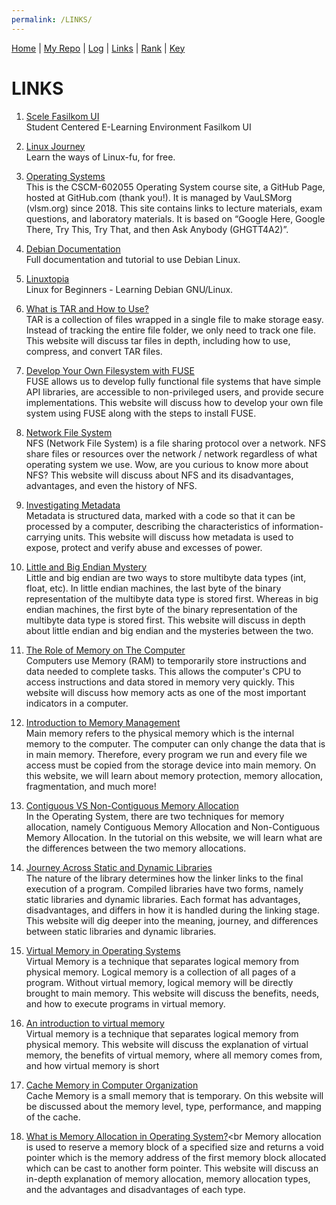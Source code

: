 ```yaml
---
permalink: /LINKS/
---
```


[Home](https://andhikalfariz.github.io/os212/) | [My Repo](https://github.com/andhikalfariz/os212) | [Log](https://github.com/andhikalfariz/os212/tree/master/TXT/mylog.txt) |  [Links](https://andhikalfariz.github.io/os212/LINKS/) | [Rank](https://andhikalfariz.github.io/os212/TXT/myrank.txt) | [Key](https://andhikalfariz.github.io/os212/TXT/mypubkey.txt)


# LINKS

1. [Scele Fasilkom UI](https://scele.cs.ui.ac.id/)<br>
   Student Centered E-Learning Environment Fasilkom UI

2. [Linux Journey](https://linuxjourney.com/)<br>
   Learn the ways of Linux-fu, for free.

3. [Operating Systems](https://os.vlsm.org/)<br>
   This is the CSCM-602055 Operating System course site, a GitHub Page, hosted at GitHub.com (thank you!). It is managed by VauLSMorg (vlsm.org) since 2018. This site contains links to lecture materials, exam questions, and laboratory materials. It is based on “Google Here, Google There, Try This, Try That, and then Ask Anybody (GHGTT4A2)”.

4. [Debian Documentation](https://www.debian.org/doc/manuals/debian-reference/ch01.en.html)<br>
   Full documentation and tutorial to use Debian Linux.
   
5. [Linuxtopia](https://www.linuxtopia.org/online_books/learning_debian_linux/index.html)<br>
   Linux for Beginners - Learning Debian GNU/Linux.

6. [What is TAR and How to Use?](https://www.lifewire.com/tar-file-2622386)<br>
    TAR is a collection of files wrapped in a single file to make storage easy. Instead of tracking the entire file folder, we only need to track one file. This website will discuss tar files in depth, including how to use, compress, and convert TAR files.

7. [Develop Your Own Filesystem with FUSE](https://developer.ibm.com/technologies/linux/articles/l-fuse/)<br>
    FUSE allows us to develop fully functional file systems that have simple API libraries, are accessible to non-privileged users, and provide secure implementations. This website will discuss how to develop your own file system using FUSE along with the steps to install FUSE.

8. [Network File System](https://idcloudhost.com/kamus-hosting/nfs/)<br>
     NFS (Network File System) is a file sharing protocol over a network. NFS share files or resources over the network / network regardless of what operating system we use. Wow, are you curious to know more about NFS? This website will discuss about NFS and its disadvantages, advantages, and even the history of NFS. 

9. [Investigating Metadata](https://exposingtheinvisible.org/en/guides/behind-the-data-metadata-investigations/)<br>
     Metadata is structured data, marked with a code so that it can be processed by a computer, describing the characteristics of information-carrying units. This website will discuss how metadata is used to expose, protect and verify abuse and excesses of power. 

10. [Little and Big Endian Mystery](https://www.geeksforgeeks.org/little-and-big-endian-mystery/)<br>
     Little and big endian are two ways to store multibyte data types (int, float, etc). In little endian machines, the last byte of the binary representation of the multibyte data type is stored first. Whereas in big endian machines, the first byte of the binary representation of the multibyte data type is stored first. This website will discuss in depth about little endian and big endian and the mysteries between the two.
     
11. [The Role of Memory on The Computer](https://technick.net/guides/hardware/umg/01_002/)<br>
     Computers use Memory (RAM) to temporarily store instructions and data needed to complete tasks. This allows the computer's CPU to access instructions and data stored in memory very quickly. This website will discuss how memory acts as one of the most important indicators in a computer.
     
12. [Introduction to Memory Management](https://www.studytonight.com/operating-system/memory-management)<br>
     Main memory refers to the physical memory which is the internal memory to the computer. The computer can only change the data that is in main memory. Therefore, every program we run and every file we access must be copied from the storage device into main memory. On this website, we will learn about memory protection, memory allocation, fragmentation, and much more!

13. [Contiguous VS Non-Contiguous Memory Allocation](https://www.studytonight.com/operating-system/difference-between-contiguous-and-noncontiguous-memory-allocation)<br>
     In the Operating System, there are two techniques for memory allocation, namely Contiguous Memory Allocation and Non-Contiguous Memory Allocation. In the tutorial on this website, we will learn what are the differences between the two memory allocations.
     
14. [Journey Across Static and Dynamic Libraries](https://www.internalpointers.com/post/journey-across-static-dynamic-libraries)<br>
     The nature of the library determines how the linker links to the final execution of a program. Compiled libraries have two forms, namely static libraries and dynamic libraries. Each format has advantages, disadvantages, and differs in how it is handled during the linking stage. This website will dig deeper into the meaning, journey, and differences between static libraries and dynamic libraries.
     
15. [Virtual Memory in Operating Systems](https://www.studytonight.com/operating-system/virtual-memory-in-operating-systems)<br>
    Virtual Memory is a technique that separates logical memory from physical memory. Logical memory is a collection of all pages of a program. Without virtual memory, logical memory will be directly brought to main memory. This website will discuss the benefits, needs, and how to execute programs in virtual memory.

16. [An introduction to virtual memory](https://www.internalpointers.com/post/introduction-virtual-memory)<br>
    Virtual memory is a technique that separates logical memory from physical memory. This website will discuss the explanation of virtual memory, the benefits of virtual memory, where all memory comes from, and how virtual memory is short

17. [Cache Memory in Computer Organization](https://www.geeksforgeeks.org/cache-memory-in-computer-organization/)<br>
    Cache Memory is a small memory that is temporary. On this website will be discussed about the memory level, type, performance, and mapping of the cache.
    
18. [What is Memory Allocation in Operating System?](https://binaryterms.com/static-and-dynamic-memory-allocation.html)<br
    Memory allocation is used to reserve a memory block of a specified size and returns a void pointer which is the memory address of the first memory block allocated which can be cast to another form pointer. This website will discuss an in-depth explanation of memory allocation, memory allocation types, and the advantages and disadvantages of each type.
